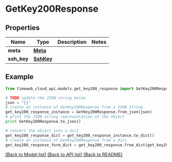 # GetKey200Response


## Properties
Name | Type | Description | Notes
------------ | ------------- | ------------- | -------------
**meta** | [**Meta**](Meta.md) |  | 
**ssh_key** | [**SshKey**](SshKey.md) |  | 

## Example

```python
from timeweb_cloud_api.models.get_key200_response import GetKey200Response

# TODO update the JSON string below
json = "{}"
# create an instance of GetKey200Response from a JSON string
get_key200_response_instance = GetKey200Response.from_json(json)
# print the JSON string representation of the object
print GetKey200Response.to_json()

# convert the object into a dict
get_key200_response_dict = get_key200_response_instance.to_dict()
# create an instance of GetKey200Response from a dict
get_key200_response_form_dict = get_key200_response.from_dict(get_key200_response_dict)
```
[[Back to Model list]](../README.md#documentation-for-models) [[Back to API list]](../README.md#documentation-for-api-endpoints) [[Back to README]](../README.md)


